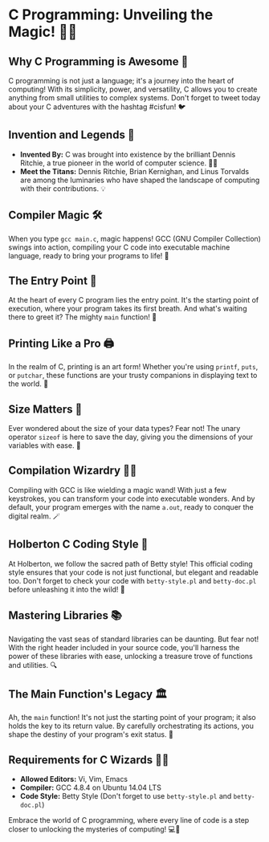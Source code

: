 # C Programming: Unveiling the Magic! 🎩✨

## Why C Programming is Awesome 🚀

C programming is not just a language; it's a journey into the heart of computing! With its simplicity, power, and versatility, C allows you to create anything from small utilities to complex systems. Don't forget to tweet today about your C adventures with the hashtag #cisfun! 🐦

## Invention and Legends 🌟

- **Invented By:** C was brought into existence by the brilliant Dennis Ritchie, a true pioneer in the world of computer science. 🧙‍♂️
- **Meet the Titans:** Dennis Ritchie, Brian Kernighan, and Linus Torvalds are among the luminaries who have shaped the landscape of computing with their contributions. 💡

## Compiler Magic 🛠️

When you type `gcc main.c`, magic happens! GCC (GNU Compiler Collection) swings into action, compiling your C code into executable machine language, ready to bring your programs to life! 🎩

## The Entry Point 🚪

At the heart of every C program lies the entry point. It's the starting point of execution, where your program takes its first breath. And what's waiting there to greet it? The mighty `main` function! 🏰

## Printing Like a Pro 🖨️

In the realm of C, printing is an art form! Whether you're using `printf`, `puts`, or `putchar`, these functions are your trusty companions in displaying text to the world. 🎨

## Size Matters 📏

Ever wondered about the size of your data types? Fear not! The unary operator `sizeof` is here to save the day, giving you the dimensions of your variables with ease. 📐

## Compilation Wizardry 🧙‍♂️

Compiling with GCC is like wielding a magic wand! With just a few keystrokes, you can transform your code into executable wonders. And by default, your program emerges with the name `a.out`, ready to conquer the digital realm. 🪄

## Holberton C Coding Style 🎨

At Holberton, we follow the sacred path of Betty style! This official coding style ensures that your code is not just functional, but elegant and readable too. Don't forget to check your code with `betty-style.pl` and `betty-doc.pl` before unleashing it into the wild! 📝

## Mastering Libraries 📚

Navigating the vast seas of standard libraries can be daunting. But fear not! With the right header included in your source code, you'll harness the power of these libraries with ease, unlocking a treasure trove of functions and utilities. 🔍

## The Main Function's Legacy 🏛️

Ah, the `main` function! It's not just the starting point of your program; it also holds the key to its return value. By carefully orchestrating its actions, you shape the destiny of your program's exit status. 🚪

## Requirements for C Wizards 🧙‍♂️

- **Allowed Editors:** Vi, Vim, Emacs
- **Compiler:** GCC 4.8.4 on Ubuntu 14.04 LTS
- **Code Style:** Betty Style (Don't forget to use `betty-style.pl` and `betty-doc.pl`)

Embrace the world of C programming, where every line of code is a step closer to unlocking the mysteries of computing! 💻🌟

